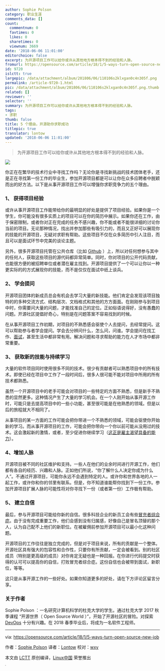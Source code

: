```yaml
---
author: Sophie Polson
category: 职业生涯
comments_data: []
count:
  commentnum: 0
  favtimes: 0
  likes: 0
  sharetimes: 0
  viewnum: 3669
date: '2018-06-06 11:01:00'
editorchoice: false
excerpt: 为开源项目工作可以给你或许从其他地方根本得不到的经验和人脉。
fromurl: https://opensource.com/article/18/1/5-ways-turn-open-source-new-job
id: 9720
islctt: true
largepic: /data/attachment/album/201806/06/110106s2klxgan0c4n305f.png
permalink: /article-9720-1.html
pic: /data/attachment/album/201806/06/110106s2klxgan0c4n305f.png.thumb.jpg
related: []
reviewer: ''
selector: ''
summary: 为开源项目工作可以给你或许从其他地方根本得不到的经验和人脉。
tags:
- 求职
thumb: false
title: 5 个理由，开源助你求职成功
titlepic: true
translator: lontow
updated: '2018-06-06 11:01:00'
---
```



> 
> 为开源项目工作可以给你或许从其他地方根本得不到的经验和人脉。
> 
> 
> 


![](/data/attachment/album/201806/06/110106s2klxgan0c4n305f.png)


你正在在繁华的技术行业中寻找工作吗？无论你是寻找新挑战的技术团体老手，还是正在寻找第一份工作的毕业生，参加开源项目都是可以让你在众多应聘者中脱颖而出的好方法。以下是从事开源项目工作可以增强你求职竞争力的五个理由。


### 1、 获得项目经验


或许从事开源项目工作能带给你的最明显的好处是提供了项目经验。如果你是一个学生，你可能没有很多实质上的项目可以在你的简历中展示。如果你还在工作，由于保密限制，或者你对正在完成的任务不感兴趣，你不能或者不能很详细的讨论你当前的项目。无论那种情况，找出并参加那些有吸引力的，而且又正好可以展现你的技能的开源项目，无疑对求职有帮助。这些项目不仅在众多简历中引人注目，而且可以是面试环节中完美的谈论主题。


另外，很多开源项目托管在公共仓库（比如 [Github](https://github.com/dbaldwin/DronePan) ）上，所以对任何想参与其中的任何人，获取这些项目的源代码都异常简单。同时，你对项目的公开代码贡献，也能很方便的被招聘单位或者潜在雇主找到。开源项目提供了一个可以让你以一种更实际的的方式展现你的技能，而不是仅仅在面试中纸上谈兵。


### 2、 学会提问


开源项目团体的新成员总会有机会去学习大量的新技能。他们肯定会发现该项目独特的的多种交流方式、结构层次、文档格式和其他的方方面面。在刚刚参与到项目中时，你需要问大量的问题，才能找准自己的定位。正如俗语说得好，没有愚蠢的问题。开源社区提倡好奇心，特别是在问题答案不容易找到的时候。


在从事开源项目工作初期，对项目的不熟悉感会驱使个人去提问，去经常提问。这可以帮助参与者学会提问。学会去分辨问什么，怎么问，问谁。学会提问在找工作、[面试](https://www.thebalance.com/why-you-should-ask-questions-in-a-job-interview-1669548)，甚至生活中都非常有用。解决问题和寻求帮助的能力在人才市场中都非常重要。


### 3、 获取新的技能与持续学习


大量的软件项目同时使用很多不同的技术。很少有贡献者可以熟悉项目中的所有技术。即使已经在项目中工作了一段时间后，很多人很可能不能对项目中所用的所有技术都熟悉。


虽然一个开源项目中的老手可能会对项目的一些特定的方面不熟悉，但是新手不熟悉的显然更多。这种情况产生了大量的学习机会。在一个人刚开始从事开源工作时，可能只是去提高项目中的一些小功能，甚至很可能是在他熟悉的领域。但是以后的旅程就大不相同了。


从事项目的某一方面的工作可能会把你带进一个不熟悉的领域，可能会驱使你开始新的学习。而从事开源项目的工作，可能会把你带向一个你以前可能从没用过的技术。这会激起新的激情，或者，至少促进你继续学习（[这正是雇主渴望具备的能力](https://www.computerworld.com/article/3177442/it-careers/lifelong-learning-is-no-longer-optional.html)）。


### 4、增加人脉


开源项目被不同的社区维护和支持。一些人在他们的业余时间进行开源工作，他们都有各自的经历、兴趣和人脉。正如他们所说，“你了解什么人决定你成为什么人”。不通过开源项目，可能你永远不会遇到特定的人。或许你和世界各地的人一起工作，或许你和你的邻里有联系。但是，你不知道谁能帮你找到下一份工作。参加开源项目扩展人脉的可能性将对你寻找下一份（或者第一份）工作极有帮助。


### 5、 建立自信


最后，参与开源项目可能给你新的自信。很多科技企业的新员工会有些[冒充者综合症](https://en.wikipedia.org/wiki/Impostor_syndrome)。由于没有完成重要工作，他们会感到没有归属感，好像自己是冒名顶替的那个人，认为自己配不上他们的新职位。在被雇佣前参加开源项目可以最小化这种问题。


开源项目的工作往往是独立完成的，但是对于项目来说，所有的贡献是一个整体。开源社区具有强大的包容性和合作性，只要你有所贡献，一定会被看到。别的社区成员（特别是更高级的成员）对你肯定无疑也是一种回报。在你进行代码提交时获得的认可可以提高你的自信，打败冒充者综合症。这份自信也会被带到面试，新职位，等等。


这只是从事开源工作的一些好处。如果你知道更多的好处，请在下方评论区留言分享。


### 关于作者


Sophie Polson ：一名研究计算机科学的杜克大学的学生。通过杜克大学 2017 秋季课程 “开源世界（ Open Source World ）”，开始了开源社区的冒险。对探索 [DevOps](https://en.wikipedia.org/wiki/DevOps) 十分有兴趣。在 2018 春季毕业后，将成为一名软件工程师。




---


via: <https://opensource.com/article/18/1/5-ways-turn-open-source-new-job>


作者：[Sophie Polson](https://opensource.com/users/sophiepolson) 译者：[Lontow](https://github.com/lontow) 校对：[wxy](https://github.com/wxy)


本文由 [LCTT](https://github.com/LCTT/TranslateProject) 原创编译，[Linux中国](https://linux.cn/) 荣誉推出


<sup> <sup>  <sup>   <sup>    <sup>     ^    </sup>   </sup>  </sup> </sup></sup>